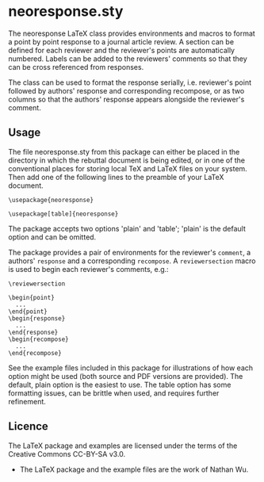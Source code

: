 # neoresponse.sty

The neoresponse LaTeX class provides environments and macros to format a point by point response to a journal article review. A section can be defined for each reviewer and the reviewer's points are automatically numbered. Labels can be added to the reviewers' comments so that they can be cross referenced from responses.

The class can be used to format the response serially, i.e. reviewer's point followed by authors' response and corresponding recompose, or as two columns so that the authors' response appears alongside the reviewer's comment.

## Usage
The file neoresponse.sty from this package can either be placed in the directory in which the rebuttal document is being edited, or in one of the conventional places for storing local TeX and LaTeX files on your system. Then add one of the following lines to the preamble of your LaTeX document.

`\usepackage{neoresponse}`

`\usepackage[table]{neoresponse}`

The package accepts two options 'plain' and 'table'; 'plain' is the default option and can be omitted.

The package provides a pair of environments for the reviewer's `comment`, a authors' `response` and a corresponding `recompose`. A `reviewersection` macro is used to begin each reviewer's comments, e.g.:

```
\reviewersection

\begin{point}
  ...
\end{point}
\begin{response}
  ...
\end{response}
\begin{recompose}
  ...
\end{recompose}

```

See the example files included in this package for illustrations of how each option might be used (both source and PDF versions are provided). The default, plain option is the easiest to use. The table option has some formatting issues, can be brittle when used, and requires further refinement.

## Licence
The LaTeX package and examples are licensed under the terms of the Creative Commons CC-BY-SA v3.0.

* The LaTeX package and the example files are the work of Nathan Wu.
